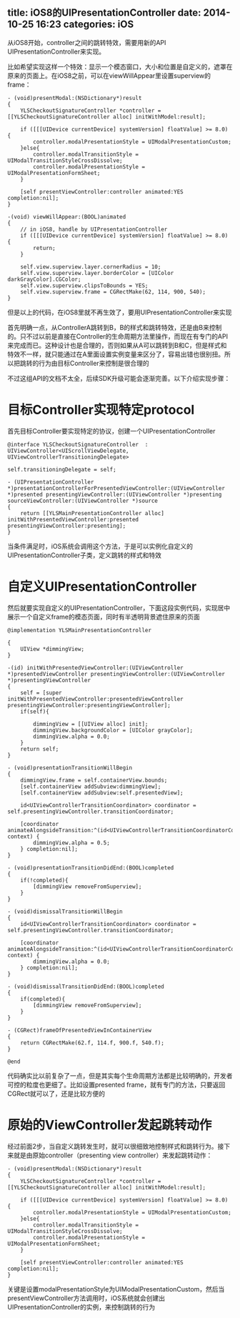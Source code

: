 title: iOS8的UIPresentationController
date: 2014-10-25 16:23
categories: iOS 
---
从iOS8开始，controller之间的跳转特效，需要用新的API UIPresentationController来实现。
<!--more-->

比如希望实现这样一个特效：显示一个模态窗口，大小和位置是自定义的，遮罩在原来的页面上。在iOS8之前，可以在viewWillAppear里设置superview的frame：

```
- (void)presentModal:(NSDictionary*)result
{
    YLSCheckoutSignatureController *controller = [[YLSCheckoutSignatureController alloc] initWithModel:result];

    if ([[[UIDevice currentDevice] systemVersion] floatValue] >= 8.0) {
        controller.modalPresentationStyle = UIModalPresentationCustom;
    }else{
        controller.modalTransitionStyle = UIModalTransitionStyleCrossDissolve;
        controller.modalPresentationStyle = UIModalPresentationFormSheet;
    }

    [self presentViewController:controller animated:YES completion:nil];
}
```
```
-(void) viewWillAppear:(BOOL)animated
{
    // in iOS8, handle by UIPresentationController
    if ([[[UIDevice currentDevice] systemVersion] floatValue] >= 8.0) {
        return;
    }

    self.view.superview.layer.cornerRadius = 10;
    self.view.superview.layer.borderColor = [UIColor darkGrayColor].CGColor;
    self.view.superview.clipsToBounds = YES;
    self.view.superview.frame = CGRectMake(62, 114, 900, 540);
}
```
但是以上的代码，在iOS8里就不再生效了，要用UIPresentationController来实现

首先明确一点，从ControllerA跳转到B，B的样式和跳转特效，还是由B来控制的。只不过以前是直接在Controller的生命周期方法里操作，而现在有专门的API来完成而已。这种设计也是合理的，否则如果从A可以跳转到B和C，但是样式和特效不一样，就只能通过在A里面设置实例变量来区分了，容易出错也很别扭。所以把跳转的行为由目标Controller来控制是很合理的

不过这组API的文档不太全，后续SDK升级可能会逐渐完善。以下介绍实现步骤：

# 目标Controller实现特定protocol

首先目标Controller要实现特定的协议，创建一个UIPresentationController

```
@interface YLSCheckoutSignatureController  : UIViewController<UIScrollViewDelegate, UIViewControllerTransitioningDelegate>
```
```
self.transitioningDelegate = self;
```
```
- (UIPresentationController *)presentationControllerForPresentedViewController:(UIViewController *)presented presentingViewController:(UIViewController *)presenting sourceViewController:(UIViewController *)source
{
    return [[YLSMainPresentationController alloc] initWithPresentedViewController:presented presentingViewController:presenting];
}
```
当条件满足时，iOS系统会调用这个方法，于是可以实例化自定义的UIPresentationController子类，定义跳转的样式和特效

# 自定义UIPresentationController

然后就要实现自定义的UIPresentationController，下面这段实例代码，实现居中展示一个自定义frame的模态页面，同时有半透明背景遮住原来的页面

```
@implementation YLSMainPresentationController

{
    UIView *dimmingView;
}

-(id) initWithPresentedViewController:(UIViewController *)presentedViewController presentingViewController:(UIViewController *)presentingViewController
{
    self = [super initWithPresentedViewController:presentedViewController presentingViewController:presentingViewController];
    if(self){

        dimmingView = [[UIView alloc] init];
        dimmingView.backgroundColor = [UIColor grayColor];
        dimmingView.alpha = 0.0;
    }
    return self;
}

- (void)presentationTransitionWillBegin
{
    dimmingView.frame = self.containerView.bounds;
    [self.containerView addSubview:dimmingView];
    [self.containerView addSubview:self.presentedView];

    id<UIViewControllerTransitionCoordinator> coordinator = self.presentingViewController.transitionCoordinator;

    [coordinator animateAlongsideTransition:^(id<UIViewControllerTransitionCoordinatorContext> context) {
        dimmingView.alpha = 0.5;
    } completion:nil];
}

- (void)presentationTransitionDidEnd:(BOOL)completed
{
    if(!completed){
        [dimmingView removeFromSuperview];
    }
}

- (void)dismissalTransitionWillBegin
{
    id<UIViewControllerTransitionCoordinator> coordinator = self.presentingViewController.transitionCoordinator;

    [coordinator animateAlongsideTransition:^(id<UIViewControllerTransitionCoordinatorContext> context) {
        dimmingView.alpha = 0.0;
    } completion:nil];
}

- (void)dismissalTransitionDidEnd:(BOOL)completed
{
    if(completed){
        [dimmingView removeFromSuperview];
    }
}

- (CGRect)frameOfPresentedViewInContainerView
{
    return CGRectMake(62.f, 114.f, 900.f, 540.f);
}

@end
```

代码确实比以前复杂了一点，但是其实每个生命周期方法都是比较明确的，开发者可控的粒度也更细了。比如设置presented frame，就有专门的方法，只要返回CGRect就可以了，还是比较方便的

# 原始的ViewController发起跳转动作

经过前面2步，当自定义跳转发生时，就可以很细致地控制样式和跳转行为。接下来就是由原始controller（presenting view controller）来发起跳转动作：

```
- (void)presentModal:(NSDictionary*)result
{
    YLSCheckoutSignatureController *controller = [[YLSCheckoutSignatureController alloc] initWithModel:result];

    if ([[[UIDevice currentDevice] systemVersion] floatValue] >= 8.0) {
        controller.modalPresentationStyle = UIModalPresentationCustom;
    }else{
        controller.modalTransitionStyle = UIModalTransitionStyleCrossDissolve;
        controller.modalPresentationStyle = UIModalPresentationFormSheet;
    }

    [self presentViewController:controller animated:YES completion:nil];
}
```
关键是设置modalPresentationStyle为UIModalPresentationCustom，然后当presentViewController方法调用时，iOS系统就会创建出UIPresentationController的实例，来控制跳转的行为